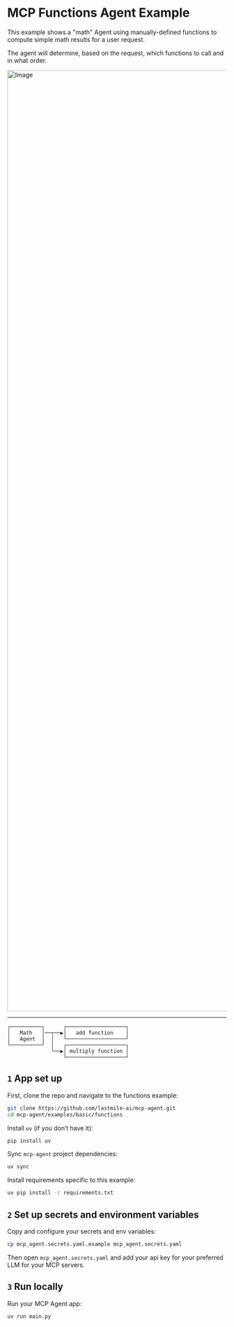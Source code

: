 # MCP Functions Agent Example

This example shows a "math" Agent using manually-defined functions to compute simple math results for a user request.

The agent will determine, based on the request, which functions to call and in what order.

<img width="2160" alt="Image" src="https://github.com/user-attachments/assets/14cbfdf4-306f-486b-9ec1-6576acf0aeb7" />

---

```plaintext
┌──────────┐      ┌───────────────────┐
│   Math   │──┬──▶│   add function    │
│   Agent  │  │   └───────────────────┘
└──────────┘  │   ┌───────────────────┐
              └──▶│ multiply function │
                  └───────────────────┘
```

## `1` App set up

First, clone the repo and navigate to the functions example:

```bash
git clone https://github.com/lastmile-ai/mcp-agent.git
cd mcp-agent/examples/basic/functions
```

Install `uv` (if you don’t have it):

```bash
pip install uv
```

Sync `mcp-agent` project dependencies:

```bash
uv sync
```

Install requirements specific to this example:

```bash
uv pip install -r requirements.txt
```

## `2` Set up secrets and environment variables

Copy and configure your secrets and env variables:

```bash
cp mcp_agent.secrets.yaml.example mcp_agent.secrets.yaml
```

Then open `mcp_agent.secrets.yaml` and add your api key for your preferred LLM for your MCP servers.

## `3` Run locally

Run your MCP Agent app:

```bash
uv run main.py
```
